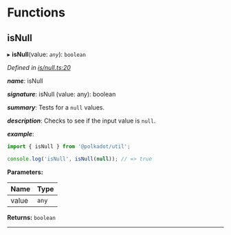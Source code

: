 

# Functions

<a id="isnull"></a>

##  isNull

▸ **isNull**(value: *`any`*): `boolean`

*Defined in [is/null.ts:20](https://github.com/polkadot-js/common/blob/caec22d/packages/util/src/is/null.ts#L20)*

*__name__*: isNull

*__signature__*: isNull (value: any): boolean

*__summary__*: Tests for a `null` values.

*__description__*: Checks to see if the input value is `null`.

*__example__*:   

```javascript
import { isNull } from '@polkadot/util';

console.log('isNull', isNull(null)); // => true
```

**Parameters:**

| Name | Type |
| ------ | ------ |
| value | `any` |

**Returns:** `boolean`

___

